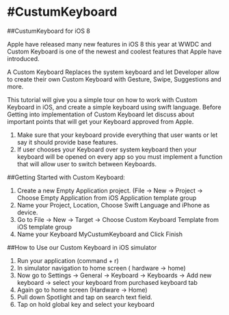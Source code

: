 #CustumKeyboard
==============

##CustumKeyboard for iOS 8

Apple have released many new features in iOS 8 this year at WWDC and Custom Keyboard is one of the newest and coolest features that Apple have introduced.

A Custom Keyboard Replaces the system keyboard and let Developer allow to create their own Custom Keyboard with Gesture, Swipe, Suggestions and more.

This tutorial will give you a simple tour on how to work with Custom Keyboard in iOS, and create a simple keyboard using swift language.
Before Getting into implementation of Custom Keyboard let discuss about important points that will get your Keyboard approved from Apple.

1) Make sure that your keyboard provide everything that user wants or let say it should provide base features.
2) If user chooses your Keyboard over system keyboard then your keyboard will be opened on every app so you must implement a function that will allow user to switch between Keyboards.

##Getting Started with Custom Keyboard:
1)	Create a new Empty Application project. (File -> New -> Project -> Choose Empty Application from iOS Application template group
2)	Name your Project, Location, Choose Swift Language and iPhone as device.
3)	Go to File  -> New -> Target -> Choose Custom Keyboard Template from iOS template group  
4)	Name your Keyboard MyCustumKeyboard and Click Finish

##How to Use our Custom Keyboard in iOS simulator
1)	Run your application (command + r) 
2)	In simulator navigation to home screen ( hardware -> home)
3)	Now go to Settings -> General -> Keyboard -> Keyboards -> Add new keyboard -> select your keyboard from purchased keyboard tab
4)	Again go to home screen (Hardware -> Home)
5)	Pull down Spotlight and tap on search text field. 
6)	Tap on hold global key and select your keyboard



